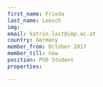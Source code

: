 ```yaml
---
first_name: Frieda
last_name: Leesch
img:
email: katrin.last@imp.ac.at
country: Germany
member_from: October 2017
member_till: now
position: PhD Student
properties:

---
```


